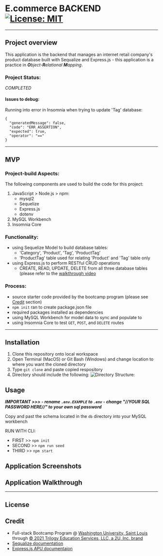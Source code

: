 # E.commerce BACKEND [![License: MIT](https://img.shields.io/badge/License-MIT-yellow.svg)](https://opensource.org/licenses/MIT)

****

## Project overview

This application is the backend that manages an internet retail company's product database built with Sequalize and Express.js - this application is a practice in ***O****bject-***R**elational **M***apping*.

### Project Status:

*COMPLETED*

#### Issues to debug:

Running into error in Insomnia when trying to update 'Tag' database:

```
{
  "generatedMessage": false,
  "code": "ERR_ASSERTION",
  "expected": true,
  "operator": "=="
}
```

****

## MVP

### Project-build Aspects:

The following components are used to build the code for this project:

1. JavaScript >  Node.js > npm:
    - mysql2
    - Sequelize
    - Express.js
    - dotenv
2. MySQL Workbench
3. Insomnia Core


### Functionality:

* using Sequelize Model to build database tables:
    - 'Category', 'Product', 'Tag', 'ProductTag'
    - 'ProductTag' table used for relating 'Product' and 'Tag' table only
* using Express.js to perform RESTful CRUD operations
    - CREATE, READ, UPDATE, DELETE from all three database tables (please refer to the [walkthrough video](#Application-Walkthrough)

### Process:

* source starter code provided by the bootcamp program (please see [Credit](#Credit) section)
* `npm init` ran to create package.json file
* required packages installed as dependencies
* using MySQL Workbench for model data to sync and populate to
* using Insomnia Core to test `GET`, `POST`, and `DELETE` routes

****

## Installation

1. Clone this repository onto local workspace
2. Open Terminal (MacOS) or Git Bash (Windows) and change location to where you want the cloned directory
3. Type `git clone` and paste copied respository
4. Directory should include the following:
![Directory Structure:](./assets/images/dir-struc.png)

## Usage

***IMPORTANT >>>
    - rename `.env.EXAMPLE` to `.env`
    - change "//YOUR SQL PASSWORD HERE//" to your own sql password***

Copy and past the schema located in the `db` directory into your MySQL workbench

RUN WITH CLI:

- FIRST >>     `npm init`
- SECOND >>    `npm run seed`
- THIRD >>     `npm start`  

## Application Screenshots

## Application Walkthrough


****

## License

## Credit

* Full-stack Bootcamp Program @ [Washington University, Saint Louis](https://bootcamp.tlcenter.wustl.edu/) through [© 2021 Trilogy Education Services, LLC, a 2U, Inc. brand](https://www.trilogyed.com/)
* [Sequalize documentation](https://sequelize.org/master/manual/)
* [Express.js APU documentaion](https://expressjs.com/en/5x/api.html)
